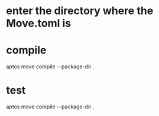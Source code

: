 # enter the directory where the Move.toml is
# compile
aptos move compile --package-dir .
# test
aptos move compile --package-dir .
